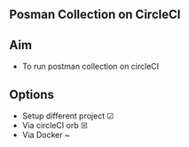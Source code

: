 ## Posman Collection on CircleCI

## Aim

- To run postman collection on circleCI

## Options

- Setup different project &#9745;
- Via circleCI orb &#x2612;
- Via Docker ~
